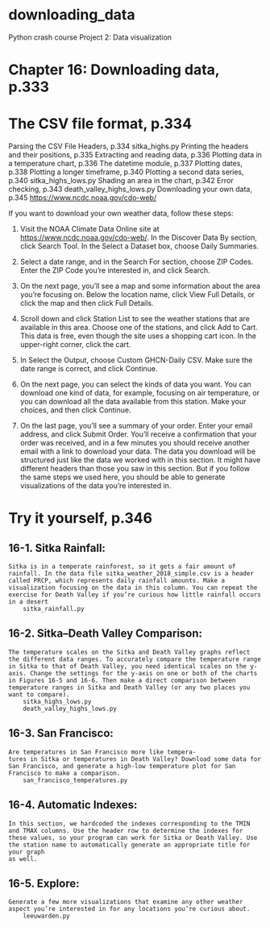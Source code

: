 # downloading_data

Python crash course
Project 2: Data visualization

# Chapter 16: Downloading data, p.333

# The CSV file format, p.334
Parsing the CSV File Headers, p.334
    sitka_highs.py
Printing the headers and their positions, p.335
Extracting and reading data, p.336
Plotting data in a temperature chart, p.336
The datetime module, p.337
Plotting dates, p.338
Plotting a longer timeframe, p.340
Plotting a second data series, p.340
    sitka_highs_lows.py
Shading an area in the chart, p.342
Error checking, p.343
    death_valley_highs_lows.py
Downloading your own data, p.345
    https://www.ncdc.noaa.gov/cdo-web/

If you want to download your own weather data, follow these steps:

1. Visit the NOAA Climate Data Online site at https://www.ncdc.noaa.gov/cdo-web/. In the Discover Data By section, click Search Tool. In the Select a Dataset box, choose Daily Summaries.

2. Select a date range, and in the Search For section, choose ZIP Codes. Enter the ZIP Code you’re interested in, and click Search.

3. On the next page, you’ll see a map and some information about the area you’re focusing on. Below the location name, click View Full Details, or click the map and then click Full Details.

4. Scroll down and click Station List to see the weather stations that are available in this area. Choose one of the stations, and click Add to Cart. This data is free, even though the site uses a shopping cart icon. In the
upper-right corner, click the cart.

5. In Select the Output, choose Custom GHCN-Daily CSV. Make sure the date range is correct, and click Continue.

6. On the next page, you can select the kinds of data you want. You can download one kind of data, for example, focusing on air temperature, or you can download all the data available from this station. Make your choices, and then click Continue.

7. On the last page, you’ll see a summary of your order. Enter your email address, and click Submit Order. You’ll receive a confirmation that your order was received, and in a few minutes you should receive another email with a link to download your data. The data you download will be structured just like the data we worked with in this section. It might have different headers than those you saw in this section. But if you follow the same steps we used here, you should be
able to generate visualizations of the data you’re interested in.


# Try it yourself, p.346

## 16-1. Sitka Rainfall: 
    Sitka is in a temperate rainforest, so it gets a fair amount of rainfall. In the data file sitka_weather_2018_simple.csv is a header called PRCP, which represents daily rainfall amounts. Make a visualization focusing on the data in this column. You can repeat the exercise for Death Valley if you’re curious how little rainfall occurs in a desert
        sitka_rainfall.py

## 16-2. Sitka–Death Valley Comparison: 
    The temperature scales on the Sitka and Death Valley graphs reflect the different data ranges. To accurately compare the temperature range in Sitka to that of Death Valley, you need identical scales on the y-axis. Change the settings for the y-axis on one or both of the charts in Figures 16-5 and 16-6. Then make a direct comparison between temperature ranges in Sitka and Death Valley (or any two places you want to compare).
        sitka_highs_lows.py
        death_valley_highs_lows.py

## 16-3. San Francisco: 
    Are temperatures in San Francisco more like tempera-
    tures in Sitka or temperatures in Death Valley? Download some data for San Francisco, and generate a high-low temperature plot for San Francisco to make a comparison.
        san_francisco_temperatures.py

## 16-4. Automatic Indexes: 
    In this section, we hardcoded the indexes corresponding to the TMIN and TMAX columns. Use the header row to determine the indexes for these values, so your program can work for Sitka or Death Valley. Use the station name to automatically generate an appropriate title for your graph
    as well.

## 16-5. Explore: 
    Generate a few more visualizations that examine any other weather aspect you’re interested in for any locations you’re curious about.
        leeuwarden.py
